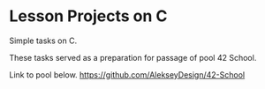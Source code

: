 # Lesson Projects on C

Simple tasks on C.

These tasks served as a preparation for passage of pool 42 School.

Link to pool below.
https://github.com/AlekseyDesign/42-School
